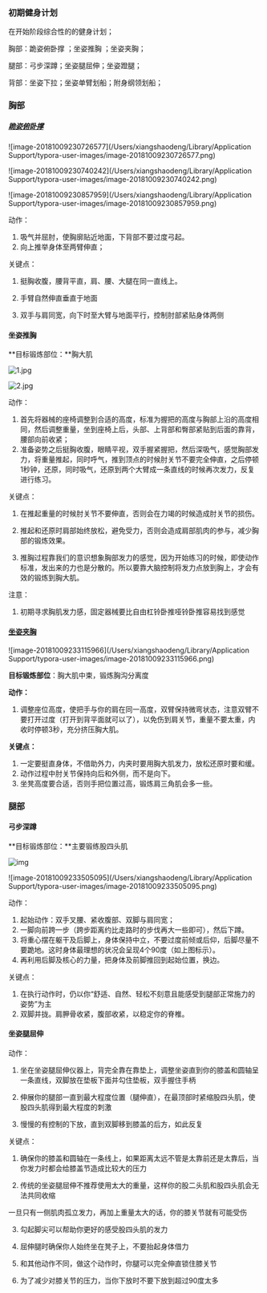 ### 初期健身计划

在开始阶段综合性的的健身计划；

胸部：跪姿俯卧撑 ；坐姿推胸 ；坐姿夹胸；

腿部：弓步深蹲；坐姿腿屈伸；坐姿蹬腿；

背部：坐姿下拉；坐姿单臂划船；附身纲领划船；

### 胸部

##### [跪姿俯卧撑](https://www.hiyd.com/dongzuo/2/)

![image-20181009230726577](/Users/xiangshaodeng/Library/Application Support/typora-user-images/image-20181009230726577.png)

![image-20181009230740242](/Users/xiangshaodeng/Library/Application Support/typora-user-images/image-20181009230740242.png)

![image-20181009230857959](/Users/xiangshaodeng/Library/Application Support/typora-user-images/image-20181009230857959.png)

动作：

1. 吸气并屈肘，使胸廓贴近地面，下背部不要过度弓起。
2. 向上推举身体至两臂伸直；

关键点：

1. 挺胸收腹，腰背平直，肩、腰、大腿在同一直线上。

2. 手臂自然伸直垂直于地面
3. 双手与肩同宽，向下时至大臂与地面平行，控制肘部紧贴身体两侧

#### 坐姿推胸

**目标锻炼部位：**胸大肌

![1.jpg](http://img.keeprun.cn/upload/20161205/6361655039142700002851816.jpg)

![2.jpg](http://img.keeprun.cn/upload/20161205/6361655039756000004417986.jpg)

动作：

1. 首先将器械的座椅调整到合适的高度，标准为握把的高度与胸部上沿的高度相同，然后调整重量，坐到座椅上后，头部、上背部和臀部紧贴到后面的靠背，腰部向前收紧；
2. 准备姿势之后挺胸收腹，眼睛平视，双手握紧握把，然后深吸气，感觉胸部发力，将重量推起，同时呼气，推到顶点的时候肘关节不要完全伸直，之后停顿1秒钟，还原，同时吸气，还原到两个大臂成一条直线的时候再次发力，反复进行练习。

关键点：

1. 在推起重量的时候肘关节不要伸直，否则会在力竭的时候造成肘关节的损伤。

2. 推起和还原时肩部始终放松，避免受力，否则会造成肩部肌肉的参与，减少胸部的锻炼效果。
3. 推胸过程靠我们的意识想象胸部发力的感觉，因为开始练习的时候，即使动作标准，发出来的力也是分散的。所以要靠大脑控制将发力点放到胸上，才会有效的锻炼到胸大肌。

注意：

1. 初期寻求胸肌发力感，固定器械要比自由杠铃卧推哑铃卧推容易找到感觉

#### [坐姿夹胸](https://www.bilibili.com/video/av11288789/)

![image-20181009233115966](/Users/xiangshaodeng/Library/Application Support/typora-user-images/image-20181009233115966.png)

**目标锻炼部位**：胸大肌中束，锻炼胸沟分离度

**动作：** 

1. 调整座位高度，使把手与你的肩在同一高度，双臂保持微弯状态，注意双臂不要打开过度（打开到背平面就可以了），以免伤到肩关节，重量不要太重，内收时停顿3秒，充分挤压胸大肌。

**关键点：**

1. 一定要挺直身体，不借助外力，内夹时要用胸大肌发力，放松还原时要和缓。
2. 动作过程中肘关节保持向后和外侧，而不是向下。
3. 坐凳高度要合适，否则手把位置过高，锻炼肩三角肌会多一些。



### 腿部

#### 弓步深蹲

**目标锻炼部位：**主要锻练股四头肌

![img](https://www.jianshen8.com/uploads/allimg/160330/4_160330113353_3.gif)

![image-20181009233505095](/Users/xiangshaodeng/Library/Application Support/typora-user-images/image-20181009233505095.png)

动作：

1. 起始动作：双手叉腰、紧收腹部、双脚与肩同宽；
2. 一脚向前跨一步（跨步距离约比走路时的步伐再大一些即可），然后下蹲。
3. 将重心摆在躯干及后脚上，身体保持中立，不要过度前倾或后仰，后脚尽量不要跪地。这时身体最理想的状况会呈现4个90度（如上图标示）。
4. 再利用后脚及核心的力量，把身体及前脚推回到起始位置，换边。

关键点：

1. 在执行动作时，仍以你“舒适、自然、轻松不刻意且能感受到腿部正常施力的姿势”为主
2. 双脚并拢。肩胛骨收紧，腹部收紧，以稳定你的脊椎。

#### 坐姿腿屈伸

动作：

1. 坐在坐姿腿屈伸仪器上，背完全靠在靠垫上，调整坐姿直到你的膝盖和圆轴呈一条直线，双脚放在垫板下面并勾住垫板，双手握住手柄

2. 伸展你的腿部一直到最大程度位置（腿伸直），在最顶部时紧缩股四头肌，使股四头肌得到最大程度的刺激

3. 慢慢的有控制的下放，直到双脚移到膝盖的后方，如此反复

关键点：

1. 确保你的膝盖和圆轴在一条线上，如果距离太远不管是太靠前还是太靠后，当你发力时都会给膝盖节造成比较大的压力

2. 传统的坐姿腿屈伸不推荐使用太大的重量，这样你的股二头肌和股四头肌会无法共同收缩

一旦只有一侧肌肉孤立发力，再加上重量太大的话，你的膝关节就有可能受伤

3. 勾起脚尖可以帮助你更好的感受股四头肌的发力

4. 屈伸腿时确保你人始终坐在凳子上，不要抬起身体借力

5. 和其他动作不同，做这个动作时，你腿可以完全伸直锁住膝关节

6. 为了减少对膝关节的压力，当你下放时不要下放到超过90度太多

